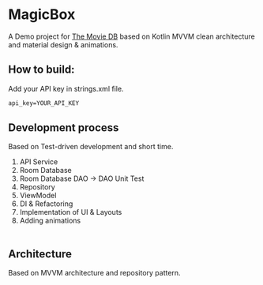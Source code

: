 # MagicBox
A Demo project for [The Movie DB](https://developers.themoviedb.org/3/getting-started/introduction) based on Kotlin MVVM clean architecture and material design & animations.

## How to build:
Add your API key in strings.xml file.
```xml
api_key=YOUR_API_KEY
```

## Development process
Based on Test-driven development and short time.<br>
1. API Service
2. Room Database
2. Room Database DAO -> DAO Unit Test
3. Repository
4. ViewModel
5. DI & Refactoring
6. Implementation of UI & Layouts
7. Adding animations <br><br>

## Architecture
Based on MVVM architecture and repository pattern.<br><br>
